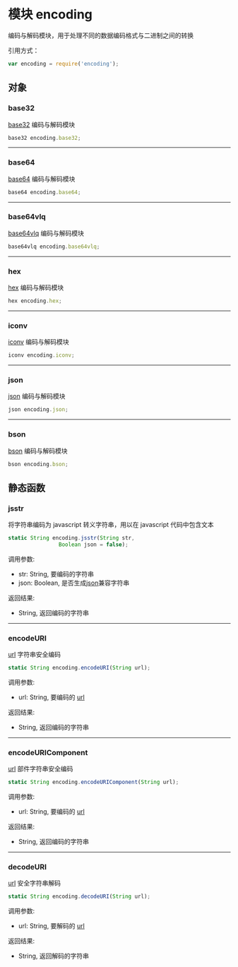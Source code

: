 # 模块 encoding
编码与解码模块，用于处理不同的数据编码格式与二进制之间的转换

引用方式：
```JavaScript
var encoding = require('encoding');
```
## 对象
        
### base32
[base32](base32.md) 编码与解码模块
```JavaScript
base32 encoding.base32;
```

--------------------------
### base64
[base64](base64.md) 编码与解码模块
```JavaScript
base64 encoding.base64;
```

--------------------------
### base64vlq
[base64vlq](base64vlq.md) 编码与解码模块
```JavaScript
base64vlq encoding.base64vlq;
```

--------------------------
### hex
[hex](hex.md) 编码与解码模块
```JavaScript
hex encoding.hex;
```

--------------------------
### iconv
[iconv](iconv.md) 编码与解码模块
```JavaScript
iconv encoding.iconv;
```

--------------------------
### json
[json](json.md) 编码与解码模块
```JavaScript
json encoding.json;
```

--------------------------
### bson
[bson](bson.md) 编码与解码模块
```JavaScript
bson encoding.bson;
```

## 静态函数
        
### jsstr
将字符串编码为 javascript 转义字符串，用以在 javascript 代码中包含文本
```JavaScript
static String encoding.jsstr(String str,
                Boolean json = false);
```

调用参数:
* str: String, 要编码的字符串
* json: Boolean, 是否生成[json](json.md)兼容字符串

返回结果:
* String, 返回编码的字符串

--------------------------
### encodeURI
[url](url.md) 字符串安全编码
```JavaScript
static String encoding.encodeURI(String url);
```

调用参数:
* url: String, 要编码的 [url](url.md)

返回结果:
* String, 返回编码的字符串

--------------------------
### encodeURIComponent
[url](url.md) 部件字符串安全编码
```JavaScript
static String encoding.encodeURIComponent(String url);
```

调用参数:
* url: String, 要编码的 [url](url.md)

返回结果:
* String, 返回编码的字符串

--------------------------
### decodeURI
[url](url.md) 安全字符串解码
```JavaScript
static String encoding.decodeURI(String url);
```

调用参数:
* url: String, 要解码的 [url](url.md)

返回结果:
* String, 返回解码的字符串

